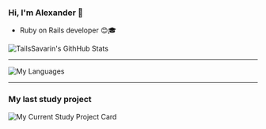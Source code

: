 ### Hi, I'm Alexander :wave:
- Ruby on Rails developer :blush::mortar_board:

![TailsSavarin's GithHub Stats](https://github-readme-stats.vercel.app/api?username=TailsSavarin&show_icons=true&theme=gruvbox)

---

![My Languages](https://github-readme-stats.vercel.app/api/top-langs/?username=TailsSavarin&theme=gruvbox)

---

### My last study project
![My Current Study Project Card](https://github-readme-stats.vercel.app/api/pin/?username=TailsSavarin&repo=qna&theme=gruvbox)
